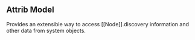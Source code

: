 ## Attrib Model

Provides an extensible way to access [[Node]].discovery information and other data from system objects.

